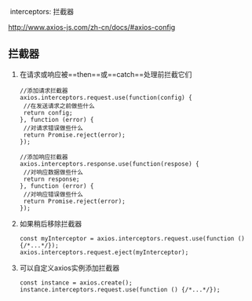 

​	interceptors: 拦截器

http://www.axios-js.com/zh-cn/docs/#axios-config



## 拦截器



1. 在请求或响应被==then==或==catch==处理前拦截它们

   ```vue
   //添加请求拦截器
   axios.interceptors.request.use(function(config) {
   	//在发送请求之前做些什么
   	return config;
   }, function (error) {
   	//对请求错误做些什么
   	return Promise.reject(error);
   });
   
   //添加响应拦截器
   axios.interceptors.response.use(function(respose) {
   	//对响应数据做些什么
   	return response;
   }, function (error) {
   	//对响应错误做些什么
   	return Promise.reject(error);
   });
   ```

   

2. 如果稍后移除拦截器

   ```vue
   const myInterceptor = axios.interceptors.request.use(function () {/*...*/});
   axios.interceptors.request.eject(myInterceptor);
   ```

   

3. 可以自定义axios实例添加拦截器

   ```vue
   const instance = axios.create();
   instance.interceptors.request.use(function () {/*...*/});
   
   ```

   

   